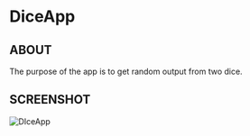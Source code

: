 # DiceApp

## ABOUT
The purpose of the app is to get random output from two dice.

## SCREENSHOT
![DIceApp](https://user-images.githubusercontent.com/44651301/105962527-f6b72480-60a5-11eb-9a13-797d9cc66948.gif)
